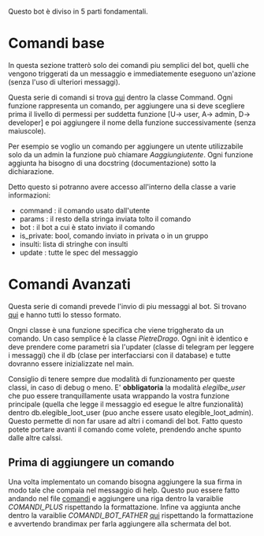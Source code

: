 Questo bot è diviso in 5 parti fondamentali.

# Comandi base
In questa sezione tratterò solo dei comandi piu semplici del bot, quelli che vengono
triggerati da un messaggio e immediatemente eseguono un'azione (senza l'uso di ulteriori
messaggi).

Questa serie di comandi si trova  [qui](Loot/comandi.py) dentro la classe Command.
Ogni funzione rappresenta un comando, per aggiungere una si deve scegliere prima il livello
di permessi per suddetta funzione [U-> user, A-> admin, D-> developer] e poi aggiungere il nome della
funzione successivamente (senza maiuscole).

Per esempio se voglio un comando per aggiungere un utente utilizzabile solo da un admin la funzione
può chiamare *Aaggiungiutente*. Ogni funzione aggiunta ha bisogno di una docstring
(documentazione) sotto la dichiarazione.

Detto questo si potranno avere accesso all'interno della classe a varie informazioni:
* command : il comando usato dall'utente
* params : il resto della stringa inviata tolto il comando
* bot : il bot a cui è stato inviato il comando
* is_private: bool, comando inviato in privata o in un gruppo
* insulti: lista di stringhe con insulti
* update : tutte le spec del messaggio


# Comandi Avanzati
Questa serie di comandi prevede l'invio di piu messaggi al bot.
Si trovano [qui](Loot/bot_classes) e hanno tutti lo stesso formato.

Ongni classe è una funzione specifica che viene triggherato da un comando.
Un caso semplice è la classe *PietreDrago*.
Ogni init è identico e deve prendere come parametri sia l'updater (classe di telegram per leggere
i messaggi) che il db (clase per interfacciarsi con il database) e tutte dovranno essere inizializzate nel main.

Consiglio di tenere sempre due modalità di funzionamento per queste classi, in caso di debug o meno.
E' **obbligatoria** la modalità *elegilbe_user* che puo essere tranquillamente usata wrappando la vostra funzione principale
(quella che legge il messaggio ed esegue le altre funzionalità) dentro db.elegible_loot_user (puo anche
essere usato elegible_loot_admin). Questo permette di non far usare ad altri i comandi del bot.
Fatto questo potete portare avanti il comando come volete, prendendo anche spunto dalle altre calssi.


## Prima di aggiungere un comando
Una volta implementato un comando bisogna aggiungere la sua firma in modo tale che compaia nel messaggio di help.
Questo puo essere fatto andando nel file [comandi](Loot/comandi.py) e aggiungere una riga dentro la varaiblie *COMANDI_PLUS*
rispettando la formattazione. Infine va aggiunta anche dentro la varaiblie *COMANDI_BOT_FATHER* [qui](Other/utils.py) rispettando la formattazione e
avvertendo brandimax per farla aggiungere alla schermata del bot.